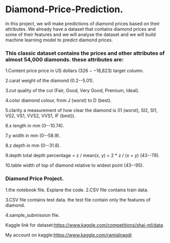 # Diamond-Price-Prediction.

In this project, we will make predictions of diamond prices based on their attributes. We already have a dataset that contains diamond prices and some of their features and we will analyse the dataset and we will build machine learning model to predict diamond prices.


### This classic dataset contains the prices and other attributes of almost 54,000 diamonds. these attributes are:

1.Content price price in US dollars ($326--$18,823) target column.

2.carat weight of the diamond (0.2--5.01).

3.cut quality of the cut (Fair, Good, Very Good, Premium, Ideal).

4.color diamond colour, from J (worst) to D (best).

5.clarity a measurement of how clear the diamond is (I1 (worst), SI2, SI1, VS2, VS1, VVS2, VVS1, IF (best)).

6.x length in mm (0--10.74).

7.y width in mm (0--58.9).

8.z depth in mm (0--31.8).

9.depth total depth percentage = z / mean(x, y) = 2 * z / (x + y) (43--79).

10.table width of top of diamond relative to widest point (43--95).

### Diamond Price Project.

1.the notebook file.
Explane the code.
2.CSV file contains train data.

3.CSV file contains test data.
the test file contain only the features of diamond.

4.sample_submission flie.

Kaggle link for dataset:https://www.kaggle.com/competitions/shai-ml/data 

My account on kaggle:https://www.kaggle.com/ramialnagdi
